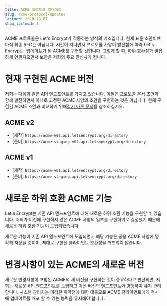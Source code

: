 ```yaml
---
title: ACME 프로토콜 업데이트
slug: acme-protocol-updates
lastmod: 2019-10-07
show_lastmod: 1
---
```


ACME 프로토콜은 Let's Encrypt가 작동하는 방식의 기초입니다. 현재 표준 초안이며 아직 최종 RFC는 아닙니다. 시간이 지나면서 프로토콜 사양이 발전함에 따라 Let's Encrypt는 업데이트가 된 ACME를 구현할 것입니다. 그렇게 할 때, 하위 호환성과 밀접하게 연관지으면서 보안은 저희의 주요 관심사가 됩니다.

# 현재 구현된 ACME 버전

저희는 다음과 같은 API 엔드포인트를 가지고 있습니다. 이들은 프로토콜 문서 초안과 함께 발전하면서 하나로 고정된 ACME 사양의 초안을 구현하는 것은 아닙니다. 현재 구현된 ACME 초안과 비교하기 위해[각기 다른 문서](https://github.com/letsencrypt/boulder/blob/main/docs/acme-divergences.md)를 참조하십시오.

## ACME v2

* [제작] `https://acme-v02.api.letsencrypt.org/directory`
* [준비] `https://acme-staging-v02.api.letsencrypt.org/directory`

## ACME v1

* [제작] `https://acme-v01.api.letsencrypt.org/directory`
* [준비] `https://acme-staging.api.letsencrypt.org/directory`

# 새로운 하위 호환 ACME 기능

Let's Encrypt는 기존 API 엔드포인트에 대해 새로운 하위 호환 기능을 구현할 수 있습니다. 저희가 이전에 구현하지 않은 ACME 사양의 일부를 구현하기로 결정했기 때문에 새로운 하위 호환 기능이 도입되었습니다.

새로운 기능이 기존 API 엔드포인트에 도입되면서 해당 기능은 공용 ACME 사양에 명확히 지정될 것이며, 제대로 구현된 클라이언트 호환성을 깨뜨리지 않습니다.

# 변경사항이 있는 ACME의 새로운 버전

새로운 변경사항이 포함된 ACME의 새 버전을 구현하는 것이 중요하다고 판단되면, 저희는 새로운 API 엔드포인트를 도입하고 이전 버전의 엔드포인트와 병행하여 유지 관리합니다. 시스템 관리자는 이러한 취약점에 대한 대응으로 ACME 클라이언트에게 적시에 업데이트를 배포 할 수 있는 능력을 유지해야 합니다.
